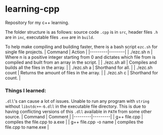 # learning-cpp

Repository for my c++ learning.

The folder structure is as follows: source code `.cpp` is in `src`, header files `.h` are in `inc`, executable files `.exe` are in `build`.

To help make compiling and building faster, there is a bash script `ezc.sh` for single file projects.
| Command | Action |
|---------|--------|
| ./ezc.sh n | Where n is a positive integer starting from 0 and dictates which file from is compiled and built from an array in the script. |
| ./ezc.sh all | Compiles and builds all the files in the array. |
| ./ezc.sh a | Shorthand for all. |
| ./ezc.sh count | Returns the amount of files in the array. |
| ./ezc.sh c | Shorthand for count. |

### Things I learned:
`.dll`'s can cause a lot of issues. Unable to run any program with `string` without `libstdc++-6.dll` in the executable file directory. This is due to having conflicting versions of this `.dll` available in `PATH` from some other source.
| Command | Comment |
|---------|---------|
| g++ file.cpp | compiles the file.cpp to a.exe |
| g++ file.cpp -o name | compiles the file.cpp to name.exe |

